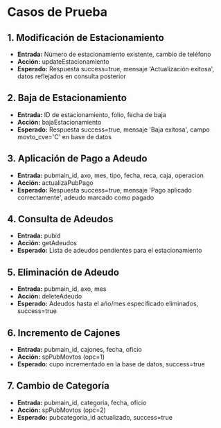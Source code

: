 # Casos de Prueba

## 1. Modificación de Estacionamiento
- **Entrada:** Número de estacionamiento existente, cambio de teléfono
- **Acción:** updateEstacionamiento
- **Esperado:** Respuesta success=true, mensaje 'Actualización exitosa', datos reflejados en consulta posterior

## 2. Baja de Estacionamiento
- **Entrada:** ID de estacionamiento, folio, fecha de baja
- **Acción:** bajaEstacionamiento
- **Esperado:** Respuesta success=true, mensaje 'Baja exitosa', campo movto_cve='C' en base de datos

## 3. Aplicación de Pago a Adeudo
- **Entrada:** pubmain_id, axo, mes, tipo, fecha, reca, caja, operacion
- **Acción:** actualizaPubPago
- **Esperado:** Respuesta success=true, mensaje 'Pago aplicado correctamente', adeudo marcado como pagado

## 4. Consulta de Adeudos
- **Entrada:** pubid
- **Acción:** getAdeudos
- **Esperado:** Lista de adeudos pendientes para el estacionamiento

## 5. Eliminación de Adeudo
- **Entrada:** pubmain_id, axo, mes
- **Acción:** deleteAdeudo
- **Esperado:** Adeudos hasta el año/mes especificado eliminados, success=true

## 6. Incremento de Cajones
- **Entrada:** pubmain_id, cajones, fecha, oficio
- **Acción:** spPubMovtos (opc=1)
- **Esperado:** cupo incrementado en la base de datos, success=true

## 7. Cambio de Categoría
- **Entrada:** pubmain_id, categoria, fecha, oficio
- **Acción:** spPubMovtos (opc=2)
- **Esperado:** pubcategoria_id actualizado, success=true
